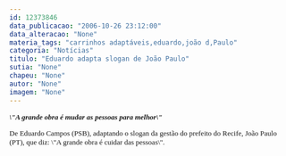 ```yaml
---
id: 12373846
data_publicacao: "2006-10-26 23:12:00"
data_alteracao: "None"
materia_tags: "carrinhos adaptáveis,eduardo,joão d,Paulo"
categoria: "Notícias"
titulo: "Eduardo adapta slogan de João Paulo"
sutia: "None"
chapeu: "None"
autor: "None"
imagem: "None"
---
```

<p><FONT size=2></p>
<p><P><STRONG><FONT face=Verdana><EM>\"A grande obra é mudar as pessoas para melhor\"</EM></FONT></STRONG></P></p>
<p><P><FONT face=Verdana>De Eduardo Campos (PSB), adaptando o slogan da gestão do prefeito do Recife, João Paulo (PT), que diz: \"A grande obra é cuidar das pessoas\".</FONT> </P></FONT> </p>
